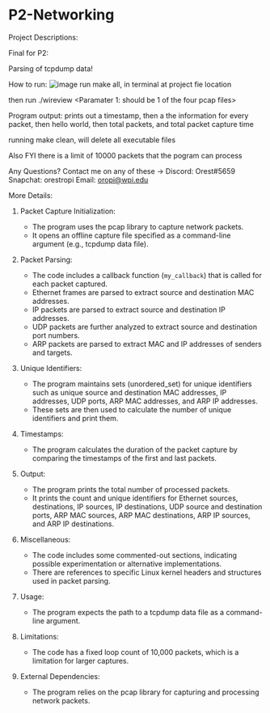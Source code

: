 # P2-Networking

Project Descriptions:

Final for P2:

Parsing of tcpdump data!

How to run:
![image](https://user-images.githubusercontent.com/73619173/142068189-706efe53-60f7-4aeb-b766-54bc7a113a58.png)
run make all, in terminal at project fie location

then run ./wireview <Paramater 1: should be 1 of the four pcap files>

Program output: prints out a timestamp, then a the information for every packet, then hello world, then total packets, and total packet capture time

running make clean, will delete all executable files

Also FYI there is a limit of 10000 packets that the pogram can process

Any Questions?
Contact me on any of these ->
Discord: Orest#5659
Snapchat: orestropi
Email: oropi@wpi.edu

More Details:

1. Packet Capture Initialization:
   - The program uses the pcap library to capture network packets.
   - It opens an offline capture file specified as a command-line argument (e.g., tcpdump data file).

2. Packet Parsing:
   - The code includes a callback function (`my_callback`) that is called for each packet captured.
   - Ethernet frames are parsed to extract source and destination MAC addresses.
   - IP packets are parsed to extract source and destination IP addresses.
   - UDP packets are further analyzed to extract source and destination port numbers.
   - ARP packets are parsed to extract MAC and IP addresses of senders and targets.

3. Unique Identifiers:
   - The program maintains sets (unordered_set) for unique identifiers such as unique source and destination MAC addresses, IP addresses, UDP ports, ARP MAC addresses, and ARP IP addresses.
   - These sets are then used to calculate the number of unique identifiers and print them.

4. Timestamps:
   - The program calculates the duration of the packet capture by comparing the timestamps of the first and last packets.

5. Output:
   - The program prints the total number of processed packets.
   - It prints the count and unique identifiers for Ethernet sources, destinations, IP sources, IP destinations, UDP source and destination ports, ARP MAC sources, ARP MAC destinations, ARP IP sources, and ARP IP destinations.

6. Miscellaneous:
   - The code includes some commented-out sections, indicating possible experimentation or alternative implementations.
   - There are references to specific Linux kernel headers and structures used in packet parsing.

7. Usage:
   - The program expects the path to a tcpdump data file as a command-line argument.

8. Limitations:
   - The code has a fixed loop count of 10,000 packets, which is a limitation for larger captures.

9. External Dependencies:
   - The program relies on the pcap library for capturing and processing network packets.

